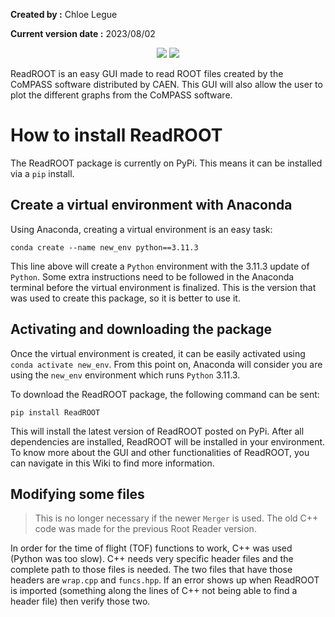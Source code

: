 **Created by :** Chloe Legue

**Current version date :** 2023/08/02

<p align=center>
<a target="_blank" href="https://www.python.org/downloads/" title="Python version"><img src="https://img.shields.io/badge/python-%3E=_3.11-green.svg"></a>
<a target="_blank" href="https://pypi.org/project/ReadROOT/" title="PyPI version"><img src="https://img.shields.io/pypi/v/ReadROOT?logo=pypi"></a>
</p>

ReadROOT is an easy GUI made to read ROOT files created by the CoMPASS software distributed by CAEN. This GUI will also allow the user to plot the different graphs from the CoMPASS software.

# How to install ReadROOT

The ReadROOT package is currently on PyPi. This means it can be installed via a `pip` install.

## Create a virtual environment with Anaconda

Using Anaconda, creating a virtual environment is an easy task:

```
conda create --name new_env python==3.11.3
```

This line above will create a `Python` environment with the 3.11.3 update of `Python`. Some extra instructions need to be followed in the Anaconda terminal before the virtual environment is finalized. This is the version that was used to create this package, so it is better to use it.

## Activating and downloading the package

Once the virtual environment is created, it can be easily activated using `conda activate new_env`. From this point on, Anaconda will consider you are using the `new_env` environment which runs `Python` 3.11.3.

To download the ReadROOT package, the following command can be sent:

```
pip install ReadROOT
```

This will install the latest version of ReadROOT posted on PyPi. After all dependencies are installed, ReadROOT will be installed in your environment. To know more about the GUI and other functionalities of ReadROOT, you can navigate in this Wiki to find more information.

## Modifying some files

> This is no longer necessary if the newer `Merger` is used. The old C++ code was made for the previous Root Reader version.

In order for the time of flight (TOF) functions to work, C++ was used (Python was too slow). C++ needs very specific header files and the complete path to those files is needed. The two files that have those headers are `wrap.cpp` and `funcs.hpp`. If an error shows up when ReadROOT is imported (something along the lines of C++ not being able to find a header file) then verify those two.
